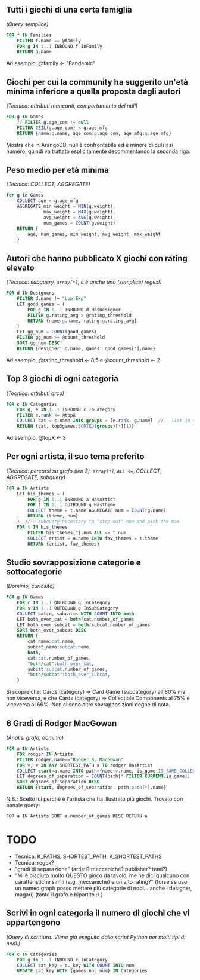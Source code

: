## Tutti i giochi di una certa famiglia
*(Query semplice)*

```sql
FOR f IN Families
    FILTER f.name == @family
    FOR g IN 1..1 INBOUND f InFamily
    RETURN g.name
```
Ad esempio, @family <- "Pandemic"


## Giochi per cui la community ha suggerito un'età minima inferiore a quella proposta dagli autori
*(Tecnica: attributi mancanti, comportamento del null)*

```sql
FOR g IN Games
    // FILTER g.age_com != null
    FILTER CEIL(g.age_com) < g.age_mfg
    RETURN {name:g.name, age_com:g.age_com, age_mfg:g.age_mfg}
```
Mostra che in ArangoDB, null è confrontabile ed è minore di qulsiasi numero, quindi va trattato esplicitamente decommentando la seconda riga.


## Peso medio per età minima
*(Tecnica: COLLECT, AGGREGATE)*

```sql
for g in Games
    COLLECT age = g.age_mfg
    AGGREGATE min_weight = MIN(g.weight),
              max_weight = MAX(g.weight),
              avg_weight = AVG(g.weight),
              num_games = COUNT(g.weight)
    RETURN {
        age, num_games, min_weight, avg_weight, max_weight
    }
```


## Autori che hanno pubblicato X giochi con rating elevato
*(Tecnica: subquery, `array[*]`, c'è anche una (semplice) regex!)*

```sql
FOR d IN Designers
    FILTER d.name !~ "Low-Exp"
    LET good_games = (
        FOR g IN 1..1 INBOUND d HasDesigner
        FILTER g.rating_avg > @rating_threshold
        RETURN {name:g.name, rating:g.rating_avg}
    )
    LET gg_num = COUNT(good_games)
    FILTER gg_num >= @count_threshold
    SORT gg_num DESC
    RETURN {designer: d.name, games: good_games[*].name}
```
Ad esempio, @rating_threshold <- 8.5 e @count_threshold <- 2


## Top 3 giochi di ogni categoria
*(Tecnica: attributi arco)*

```sql
FOR c IN Categories
    FOR g, e IN 1..1 INBOUND c InCategory
    FILTER e.rank <= @topX
    COLLECT cat = c.name INTO groups = [e.rank, g.name]  //-- list in order to sort by rank
    RETURN {cat, top3games:SORTED(groups)[*][1]}
```
Ad esempio, @topX <- 3


## Per ogni artista, il suo tema preferito
*(Tecnica: percorsi su grafo (len 2), `array[*]`, `ALL <=`, COLLECT, AGGREGATE, subquery)*

```sql
FOR a IN Artists
    LET his_themes = (
        FOR g IN 1..1 INBOUND a HasArtist
        FOR t IN 1..1 OUTBOUND g HasTheme
        COLLECT theme = t.name AGGREGATE num = COUNT(g.name)
        RETURN {theme, num}
    )  //-- subquery necessary to "step out" now and pick the max
    FOR t IN his_themes
        FILTER his_themes[*].num ALL <= t.num
        COLLECT artist = a.name INTO fav_themes = t.theme
        RETURN {artist, fav_themes}
```


## Studio sovrapposizione categorie e sottocategorie
*(Dominio, curiosità)*

```sql
FOR g IN Games
    FOR c IN 1..1 OUTBOUND g InCategory
    FOR s IN 1..1 OUTBOUND g InSubCategory
    COLLECT cat=c, subcat=s WITH COUNT INTO both
    LET both_over_cat = both/cat.number_of_games
    LET both_over_subcat = both/subcat.number_of_games
    SORT both_over_subcat DESC
    RETURN {
        cat_name:cat.name,
        subcat_name:subcat.name,
        both,
        cat:cat.number_of_games,
        "both/cat":both_over_cat,
        subcat:subcat.number_of_games,
        "both/subcat":both_over_subcat,
    }
```
Si scopre che: Cards (category) => Card Game (subcategory) all'80% ma non viceversa,
e che Cards (category) => Collectible Components al 75% e viceversa al 66%.
Non ci sono altre sovrapposizioni degne di nota.


## 6 Gradi di Rodger MacGowan
*(Analisi grafo, dominio)*

```sql
FOR a IN Artists
    FOR rodger IN Artists
    FILTER rodger.name=="Rodger B. MacGowan"
    FOR v, e IN ANY SHORTEST_PATH a TO rodger HasArtist
    COLLECT start=a.name INTO path={name:v.name, is_game:IS_SAME_COLLECTION("Games", v)}
    LET degrees_of_separation = COUNT(path[* FILTER CURRENT.is_game])
    SORT degrees_of_separation DESC
    RETURN {start, degrees_of_separation, path:path[*].name}
```
N.B.: Scelto lui perché è l'artista che ha illustrato più giochi. Trovato con banale query:

`FOR a IN Artists SORT a.number_of_games DESC RETURN a`


# TODO

* Tecnica: K_PATHS, SHORTEST_PATH, K_SHORTEST_PATHS
* Tecnica: regex?
* "gradi di separazione" (artisti? meccaniche? publisher? temi?)
* "Mi è piaciuto molto QUESTO gioco da tavolo, me ne dici qualcuno con caratteristiche simili (e.g. meccaniche) e un alto rating?"
  (forse se uso un named graph posso mettere più categorie di nodi... anche i designer, magari)
  (tanto il grafo è bipartito :/ )


## Scrivi in ogni categoria il numero di giochi che vi appartengono
*(Query di scrittura. Viene già eseguita dallo script Python per molti tipi di nodi.)*

```sql
FOR c IN Categories
    FOR g in 1..1 INBOUND c InCategory
    COLLECT cat_key = c._key WITH COUNT INTO num
    UPDATE cat_key WITH {games_no: num} IN Categories
```

